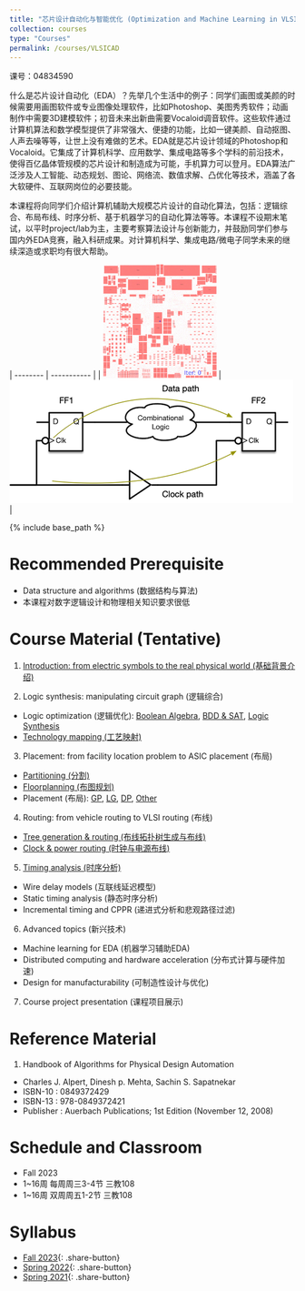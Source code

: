 ```yaml
---
title: "芯片设计自动化与智能优化 (Optimization and Machine Learning in VLSI Design Automation)"
collection: courses
type: "Courses"
permalink: /courses/VLSICAD
---
```


课号：04834590

什么是芯片设计自动化（EDA）？先举几个生活中的例子：同学们画图或美颜的时候需要用画图软件或专业图像处理软件，比如Photoshop、美图秀秀软件；动画制作中需要3D建模软件；初音未来出新曲需要Vocaloid调音软件。这些软件通过计算机算法和数学模型提供了非常强大、便捷的功能，比如一键美颜、自动抠图、人声去噪等等，让世上没有难做的艺术。EDA就是芯片设计领域的Photoshop和Vocaloid。它集成了计算机科学、应用数学、集成电路等多个学科的前沿技术，使得百亿晶体管规模的芯片设计和制造成为可能，手机算力可以登月。EDA算法广泛涉及人工智能、动态规划、图论、网络流、数值求解、凸优化等技术，涵盖了各大软硬件、互联网岗位的必要技能。

本课程将向同学们介绍计算机辅助大规模芯片设计的自动化算法，包括：逻辑综合、布局布线、时序分析、基于机器学习的自动化算法等等。本课程不设期末笔试，以平时project/lab为主，主要考察算法设计与创新能力，并鼓励同学们参与国内外EDA竞赛，融入科研成果。对计算机科学、集成电路/微电子同学未来的继续深造或求职均有很大帮助。

| -------- | ----------- | 
| ![DREAMPlace](/images/bigblue4-nofiller_SLD.gif) | ![Sequential circuit](/images/sequential.png) |

{% include base_path %}

Recommended Prerequisite 
======

- Data structure and algorithms (数据结构与算法)
- 本课程对数字逻辑设计和物理相关知识要求很低

Course Material (Tentative)
======

1. [Introduction: from electric symbols to the real physical world (基础背景介绍)](https://yibolin.com/courses/VLSICAD/VLSICAD-slides/01-Introduction-I.pdf)

2. Logic synthesis: manipulating circuit graph (逻辑综合)
  -	Logic optimization (逻辑优化): [Boolean Algebra](https://yibolin.com/courses/VLSICAD/VLSICAD-slides/03-BooleanAlgebra.pdf), [BDD & SAT](https://yibolin.com/courses/VLSICAD/VLSICAD-slides/04-BDD&SAT.pdf), [Logic Synthesis](https://yibolin.com/courses/VLSICAD/VLSICAD-slides/05-LogicSynthesis.pdf)
  -	[Technology mapping (工艺映射)](https://yibolin.com/courses/VLSICAD/VLSICAD-slides/05-TechnologyMapping.pdf)

3. Placement: from facility location problem to ASIC placement (布局)
  - [Partitioning (分割)](https://yibolin.com/courses/VLSICAD/VLSICAD-slides/06-Partitioning.pdf)
  - [Floorplanning (布图规划)](https://yibolin.com/courses/VLSICAD/VLSICAD-slides/07-Floorplanning.pdf)
  - Placement (布局): [GP](https://yibolin.com/courses/VLSICAD/VLSICAD-slides/08-Placement-GP.pdf), [LG](https://yibolin.com/courses/VLSICAD/VLSICAD-slides/08-Placement-LG.pdf), [DP](https://yibolin.com/courses/VLSICAD/VLSICAD-slides/08-Placement-DP.pdf), [Other](https://yibolin.com/courses/VLSICAD/VLSICAD-slides/08-Placement-Other.pdf)

4. Routing: from vehicle routing to VLSI routing (布线)
  - [Tree generation & routing (布线拓扑树生成与布线)](https://yibolin.com/courses/VLSICAD/VLSICAD-slides/09-Routing.pdf)
  - [Clock & power routing (时钟与电源布线)](https://yibolin.com/courses/VLSICAD/VLSICAD-slides/09-ClockPowerRouting.pdf)

5. [Timing analysis (时序分析)](https://yibolin.com/courses/VLSICAD/VLSICAD-slides/10-STA.pdf)
  - Wire delay models (互联线延迟模型)
  - Static timing analysis (静态时序分析)
  - Incremental timing and CPPR (递进式分析和悲观路径过滤)

6. Advanced topics (新兴技术)
  - Machine learning for EDA (机器学习辅助EDA)
  - Distributed computing and hardware acceleration (分布式计算与硬件加速)
  - Design for manufacturability (可制造性设计与优化)

7. Course project presentation (课程项目展示)

Reference Material
======

1. Handbook of Algorithms for Physical Design Automation
  - Charles J. Alpert, Dinesh p. Mehta, Sachin S. Sapatnekar
  -	ISBN-10 : 0849372429
  -	ISBN-13 : 978-0849372421
  -	Publisher : Auerbach Publications; 1st Edition (November 12, 2008)

Schedule and Classroom
======

- Fall 2023
- 1~16周 每周周三3-4节 三教108
- 1~16周 双周周五1-2节 三教108

Syllabus
======

- [Fall 2023](/courses/VLSICAD-syllabus-fall2023.pdf){: .share-button}
- [Spring 2022](/courses/VLSICAD-syllabus-spring2022.pdf){: .share-button}
- [Spring 2021](/courses/VLSICAD-syllabus-spring2021.pdf){: .share-button}
